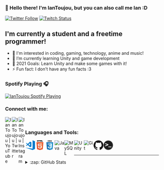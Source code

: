 ### 👋 Hello there! I'm IanToujou, but you can also call me Ian :D

[![Twitter Follow](https://img.shields.io/twitter/follow/IanToujou?color=1DA1F2&logo=twitter&style=for-the-badge)](https://twitter.com/intent/follow?original_referer=https%3A%2F%2Fgithub.com%2FIanToujou&screen_name=IanToujou)
[![Twitch Status](https://img.shields.io/twitch/status/IanToujou?color=8F00FF&label=Twitch&logo=twitch&style=for-the-badge)](https://twitch.tv/IanToujou)

## I'm currently a student and a freetime programmer!

- 🔭 I'm interested in coding, gaming, technology, anime and music!
- 🌱 I’m currently learning Unity and game development
- 🥅 2021 Goals: Learn Unity and make some games with it!
- ⚡ Fun fact: I don't have any fun facts :3

### Spotify Playing 🎧

[<img src="https://now-playing-codestackr.vercel.app/api/spotify-playing" alt="IanToujou Spotify Playing" width="350" />](https://open.spotify.com/user/aapuivyy3us1q4gmh9bhn7zer)

### Connect with me:

[<img align="left" alt="IanToujou | YouTube" width="22px" src="https://cdn.jsdelivr.net/npm/simple-icons@v3/icons/youtube.svg" />][youtube]
[<img align="left" alt="IanToujou | Twitter" width="22px" src="https://cdn.jsdelivr.net/npm/simple-icons@v3/icons/twitter.svg" />][twitter]
[<img align="left" alt="IanToujou | Instagram" width="22px" src="https://cdn.jsdelivr.net/npm/simple-icons@v3/icons/instagram.svg" />][instagram]

<br />

### Languages and Tools:

<img align="left" alt="Visual Studio Code" width="32px" src="https://raw.githubusercontent.com/github/explore/80688e429a7d4ef2fca1e82350fe8e3517d3494d/topics/visual-studio-code/visual-studio-code.png" />
<img align="left" alt="HTML5" width="32px" src="https://raw.githubusercontent.com/github/explore/80688e429a7d4ef2fca1e82350fe8e3517d3494d/topics/html/html.png" />
<img align="left" alt="CSS3" width="32px" src="https://raw.githubusercontent.com/github/explore/80688e429a7d4ef2fca1e82350fe8e3517d3494d/topics/css/css.png" />
<img align="left" alt="Java" width="32px" src="https://image.flaticon.com/icons/png/512/226/226777.png" />
<img align="left" alt="MySQL" width="32px" src="https://www.mysql.com/common/logos/logo-mysql-170x115.png" />
<img align="left" alt="Unity" width="32px" src="https://pics.freeicons.io/uploads/icons/png/15060036801552037048-512.png" />
<img align="left" alt="Git" width="32px" src="https://upload.wikimedia.org/wikipedia/commons/thumb/3/3f/Git_icon.svg/1200px-Git_icon.svg.png" />
<img align="left" alt="GitHub" width="32px" src="https://raw.githubusercontent.com/github/explore/78df643247d429f6cc873026c0622819ad797942/topics/github/github.png" />
<img align="left" alt="Terminal" width="32px" src="https://raw.githubusercontent.com/github/explore/80688e429a7d4ef2fca1e82350fe8e3517d3494d/topics/terminal/terminal.png" />

<br />
<br />

---

<details>
  <summary>:zap: GitHub Stats</summary>
  <img align="left" alt="IanToujou's GitHub Stats" src="https://github-readme-stats.vercel.app/api?username=IanToujou&show_icons=true&hide_border=true" />
</details>

[twitter]: https://twitter.com/IanToujou
[youtube]: https://youtube.com/c/IanToujou
[instagram]: https://instagram.com/IanToujou
